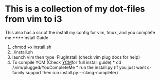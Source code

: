 # This is a collection of my dot-files from vim to i3
This also has a script the install my config for vim, tmux, and you complete me
****Install Guide
  1. chmod +x install.sh
  2. ./install.sh
  3. launch vim then type :PlugInstall (check vim plug docs for help)
  4. To compile YCM (Check [YCM](https://github.com/Valloric/YouCompleteMe#linux-64-bit)for full install guide)
    * cd /.vim/plugged/YouCompleteMe
    * run the install.py (if you just want c-family support then run install.py --clang-completer)
